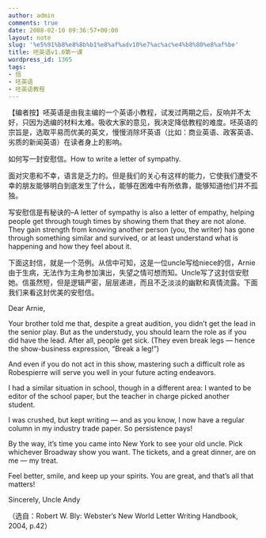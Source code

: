 ```yaml
---
author: admin
comments: true
date: 2008-02-10 09:36:57+00:00
layout: note
slug: '%e5%91%b8%e8%8b%b1%e8%af%adv10%e7%ac%ac%e4%b8%80%e8%af%be'
title: 呸英语v1.0第一课
wordpress_id: 1365
tags:
- 信
- 呸英语
- 呸英语教程
---
```


【编者按】呸英语是由我主编的一个英语小教程，试发过两期之后，反响并不太好，只因为选编的材料太难。吸收大家的意见，我决定降低教程的难度。呸英语的宗旨是，选取平易而优美的英文，慢慢消除坏英语（比如：商业英语、政客英语、劣质的新闻英语）在读者身上的影响。

如何写一封安慰信。How to write a letter of sympathy.

面对灾患和不幸，语言是乏力的。但是我们的关心有这样的能力，它使我们遭受不幸的朋友能够明白到底发生了什么，能够在困难中有所依靠，能够知道他们并不孤独。

写安慰信是有秘诀的–A letter of sympathy is also a letter of empathy, helping people get through tough times by showing them that they are not alone. They gain strength from knowing another person (you, the writer) has gone through something similar and survived, or at least understand what is happening and how they feel about it.

下面这封信，就是一个范例。从信中可知，这是一位uncle写给niece的信，Arnie由于生病，无法作为主角参加演出，失望之情可想而知。Uncle写了这封信安慰她。信虽然短，但是逻辑严密，层层递进，而且不乏淡淡的幽默和真情流露。下面我们来看这封优美的安慰信。

Dear Arnie,

Your brother told me that, despite a great audition, you didn’t get the lead in the senior play.
But as the understudy, you should learn the role as if you did have the lead. After all, people
get sick. (They even break legs — hence the show-business expression, “Break a leg!”)

And even if you do not act in this show, mastering such a difficult role as Robespierre will
serve you well in your future acting endeavors.

I had a similar situation in school, though in a different area: I wanted to be editor of the school
paper, but the teacher in charge picked another student.

I was crushed, but kept writing — and as you know, I now have a regular column in my industry
trade paper. So persistence pays!

By the way, it’s time you came into New York to see your old uncle. Pick whichever Broadway
show you want. The tickets, and a great dinner, are on me — my treat.

Feel better, smile, and keep up your spirits. You are great, and that’s all that matters!

Sincerely,
Uncle Andy

（选自：Robert W. Bly: Webster’s New World Letter Writing Handbook, 2004, p.42）
